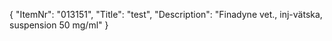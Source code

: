 {
  "ItemNr": "013151",
  "Title": "test",
  "Description": "Finadyne vet., inj-vätska, suspension 50 mg/ml"
}